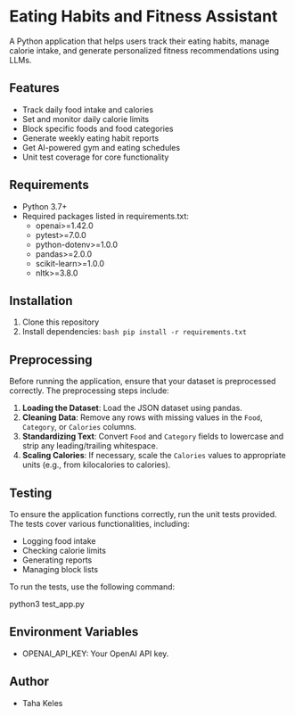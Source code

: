 # Eating Habits and Fitness Assistant

A Python application that helps users track their eating habits, manage calorie intake, and generate personalized fitness recommendations using LLMs.

## Features

- Track daily food intake and calories
- Set and monitor daily calorie limits
- Block specific foods and food categories
- Generate weekly eating habit reports
- Get AI-powered gym and eating schedules
- Unit test coverage for core functionality

## Requirements

- Python 3.7+
- Required packages listed in requirements.txt:
  - openai>=1.42.0
  - pytest>=7.0.0
  - python-dotenv>=1.0.0
  - pandas>=2.0.0
  - scikit-learn>=1.0.0
  - nltk>=3.8.0

## Installation

1. Clone this repository
2. Install dependencies: `bash
pip install -r requirements.txt   `

## Preprocessing

Before running the application, ensure that your dataset is preprocessed correctly. The preprocessing steps include:

1. **Loading the Dataset**: Load the JSON dataset using pandas.
2. **Cleaning Data**: Remove any rows with missing values in the `Food`, `Category`, or `Calories` columns.
3. **Standardizing Text**: Convert `Food` and `Category` fields to lowercase and strip any leading/trailing whitespace.
4. **Scaling Calories**: If necessary, scale the `Calories` values to appropriate units (e.g., from kilocalories to calories).

## Testing

To ensure the application functions correctly, run the unit tests provided. The tests cover various functionalities, including:

- Logging food intake
- Checking calorie limits
- Generating reports
- Managing block lists

To run the tests, use the following command:

python3 test_app.py

## Environment Variables

- OPENAI_API_KEY: Your OpenAI API key.

## Author

- Taha Keles
